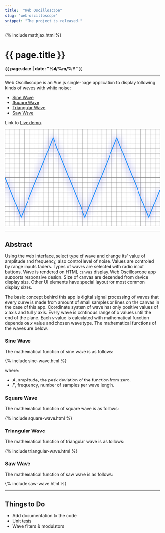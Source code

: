```yaml
---
title:  "Web Oscilloscope"
slug: "web-oscilloscope"
snippet: "The project is released."
---
```


{% include mathjax.html %}

# {{ page.title }}

**{{ page.date | date: "%d/%m/%Y" }}**

* * *

Web Oscilloscope is an Vue.js single-page application to display following kinds
of waves with white noise:

* [Sine Wave](#sine-wave "Sine Wave Function")
* [Square Wave](#square-wave "Square Wave Function")
* [Triangular Wave](#triangular-wave "Triangular Wave Function")
* [Saw Wave](#saw-wave "Saw Wave Function")

Link to [Live demo](/web-oscilloscope "web-oscilloscope Application").

![Web Oscilloscope](/assets/img/canvas.png)

* * *

## Abstract

Using the web interface, select type of wave and change its' value of amplitude and frequency,
also control level of noise. Values are сontroled by range inputs faders.
Types of waves are selected with radio input buttons. Wave is rendered on HTML `canvas` display.
Web Oscilloscope app supports responsive design. Size of canvas are depended from device display
size. Other UI elements have special layout for most common display sizes. 


The basic concept behind this app is digital signal processing of waves that every curve
is made from amount of small samples or lines on the canvas in the case of this app.
Coordinate system of wave has only positive values of *x* axis and full *y* axis.
Every wave is continous range of *x* values until the end of the plane.
Each *y* value is calculated with mathematical function depends on *x* value and
chosen wave type. The mathematical functions of the waves are below.

### Sine Wave

The mathematical function of sine wave is as follows:

{% include sine-wave.html %}

where:

* $A$, amplitude, the peak deviation of the function from zero.
* $F$, frequency, number of samples per wave length.

### Square Wave

The mathematical function of square wave is as follows:

{% include square-wave.html %}

### Triangular Wave

The mathematical function of triangular wave is as follows:

{% include triangular-wave.html %}

### Saw Wave

The mathematical function of saw wave is as follows:

{% include saw-wave.html %}

* * *

## Things to Do

* Add documentation to the code
* Unit tests
* Wave filters & modulators
